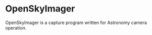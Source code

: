 OpenSkyImager
=============

OpenSkyImager is a capture program written for Astronomy camera operation.
